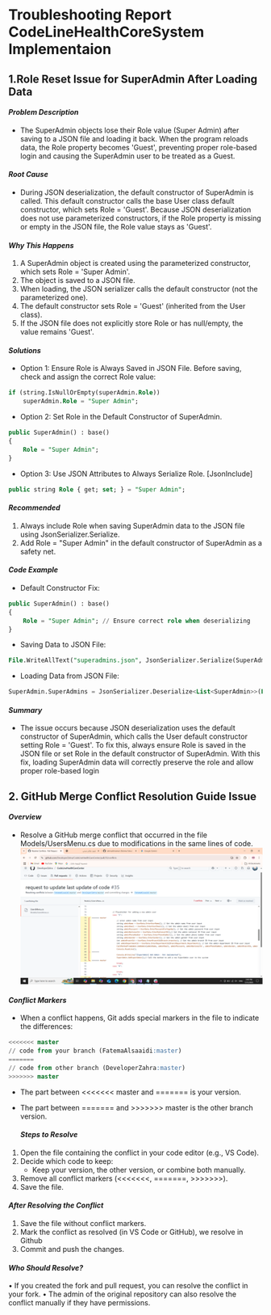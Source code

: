 # Troubleshooting Report CodeLineHealthCoreSystem Implementaion
## 1.Role Reset Issue for SuperAdmin After Loading Data
#### *Problem Description*
- The SuperAdmin objects lose their Role value (Super Admin) after saving to a JSON file and loading it back. When the program reloads data, the Role property becomes 'Guest', preventing proper role-based login and causing the SuperAdmin user to be treated as a Guest.
#### *Root Cause*
- During JSON deserialization, the default constructor of SuperAdmin is called. This default constructor calls the base User class default constructor, which sets Role = 'Guest'. Because JSON deserialization does not use parameterized constructors, if the Role property is missing or empty in the JSON file, the Role value stays as 'Guest'.
#### *Why This Happens*
1. A SuperAdmin object is created using the parameterized constructor, which sets Role = 'Super Admin'.
2. The object is saved to a JSON file.
3. When loading, the JSON serializer calls the default constructor (not the parameterized one).
4. The default constructor sets Role = 'Guest' (inherited from the User class).
5. If the JSON file does not explicitly store Role or has null/empty, the value remains 'Guest'.

#### *Solutions*
- Option 1: Ensure Role is Always Saved in JSON File.
Before saving, check and assign the correct Role value:
```sql
if (string.IsNullOrEmpty(superAdmin.Role))
    superAdmin.Role = "Super Admin";
```

- Option 2: Set Role in the Default Constructor of SuperAdmin.
```sql
public SuperAdmin() : base()
{
    Role = "Super Admin";
}
```

- Option 3: Use JSON Attributes to Always Serialize Role.
[JsonInclude]
``` sql
public string Role { get; set; } = "Super Admin";
```
#### *Recommended*
1. Always include Role when saving SuperAdmin data to the JSON file using JsonSerializer.Serialize.
2. Add Role = "Super Admin" in the default constructor of SuperAdmin as a safety net.

#### *Code Example* 
- Default Constructor Fix:
```sql
public SuperAdmin() : base()
{
    Role = "Super Admin"; // Ensure correct role when deserializing
}
```
- Saving Data to JSON File:
```sql
File.WriteAllText("superadmins.json", JsonSerializer.Serialize(SuperAdmin.SuperAdmins));
```

- Loading Data from JSON File:
```sql
SuperAdmin.SuperAdmins = JsonSerializer.Deserialize<List<SuperAdmin>>(File.ReadAllText("superadmins.json"));
```
#### *Summary*

- The issue occurs because JSON deserialization uses the default constructor of SuperAdmin, which calls the User default constructor setting Role = 'Guest'. To fix this, always ensure Role is saved in the JSON file or set Role in the default constructor of SuperAdmin. With this fix, loading SuperAdmin data will correctly preserve the role and allow proper role-based login


## 2. GitHub Merge Conflict Resolution Guide Issue
#### *Overview*
- Resolve a GitHub merge conflict that occurred in the file Models/UsersMenu.cs due to modifications in the same lines of code.
![](img/GitHubMergeConflict.png)
#### *Conflict Markers*
- When a conflict happens, Git adds special markers in the file to indicate the differences:
``` sql
<<<<<<< master
// code from your branch (FatemaAlsaaidi:master)
=======
// code from other branch (DeveloperZahra:master)
>>>>>>> master
```
- The part between <<<<<<< master and ======= is your version.
- The part between ======= and >>>>>>> master is the other branch version.

  #### *Steps to Resolve*
 
1. Open the file containing the conflict in your code editor (e.g., VS Code).
2. Decide which code to keep:
   - Keep your version, the other version, or combine both manually.
3. Remove all conflict markers (<<<<<<<, =======, >>>>>>>).
4. Save the file.

#### *After Resolving the Conflict* 
1. Save the file without conflict markers.
2. Mark the conflict as resolved (in VS Code or GitHub), we resolve in Github
3. Commit and push the changes.

#### *Who Should Resolve?*
• If you created the fork and pull request, you can resolve the conflict in your fork.
• The admin of the original repository can also resolve the conflict manually if they have permissions.






